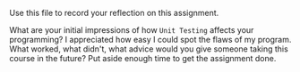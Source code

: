 Use this file to record your reflection on this assignment.

What are your initial impressions of how `Unit Testing` affects your programming? I appreciated how easy I could spot the flaws of my program.
What worked, what didn't, what advice would you give someone taking this course in the future? Put aside enough time to get the assignment done. 
